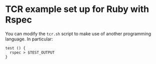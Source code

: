 # TCR example set up for Ruby with Rspec

You can modify the `tcr.sh` script to make use of another programming language. In particular:

```
test () {
  rspec > $TEST_OUTPUT
}
```
